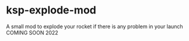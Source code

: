 # ksp-explode-mod
A small mod to explode your rocket if there is any problem in your launch
COMING SOON 2022
